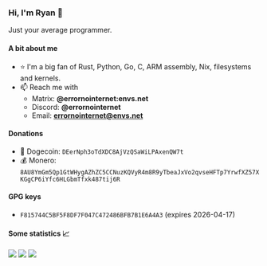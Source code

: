 ### Hi, I'm Ryan 👋
Just your average programmer.

#### A bit about me
- ⭐ I'm a big fan of Rust, Python, Go, C, ARM assembly, Nix, filesystems and kernels.
- 📫 Reach me with
  - Matrix: **@errornointernet:envs.net**
  - Discord: **@errornointernet**
  - Email: **errornointernet@envs.net**

#### Donations
- 🐶 Dogecoin: `DEerNph3oTdXDC8AjVzQSaWiLPAxenQW7t`
- 💰 Monero: `8AU8YmGm5Qp1GtWHygAZhZC5CCNuzKQVyR4m8R9yTbeaJxVo2qvseHFTp7YrwfXZ57XKGgCP6iYfc6HLGbmTfxk487tij6R`

#### GPG keys
- `F815744C5BF5F8DF7F047C472486BFB7B1E6A4A3` (expires 2026-04-17)

#### Some statistics 📈
<img src="https://github-readme-stats.vercel.app/api?username=ErrorNoInternet&custom_title=ErrorNoInternet's%20GitHub%20Statistics&show_icons=true&theme=nord&include_all_commits=true&hide_border=true&card_width=600">
<img src="https://github-readme-stats.vercel.app/api/top-langs/?username=ErrorNoInternet&langs_count=10&hide=Procfile&theme=nord&layout=compact&hide_border=true&card_width=600">
<img src="https://github-readme-streak-stats.herokuapp.com?user=ErrorNoInternet&theme=nord&hide_border=true&card_width=600">
